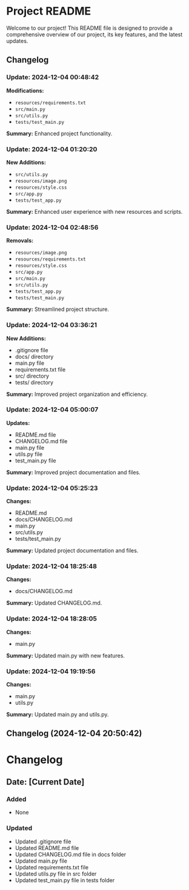 # Project README

Welcome to our project! This README file is designed to provide a comprehensive overview of our project, its key features, and the latest updates.

## Changelog

### Update: 2024-12-04 00:48:42

**Modifications:**

- `resources/requirements.txt`
- `src/main.py`
- `src/utils.py`
- `tests/test_main.py`

**Summary:** 
Enhanced project functionality.

### Update: 2024-12-04 01:20:20

**New Additions:**

- `src/utils.py`
- `resources/image.png`
- `resources/style.css`
- `src/app.py`
- `tests/test_app.py`

**Summary:**
Enhanced user experience with new resources and scripts.

### Update: 2024-12-04 02:48:56

**Removals:**

- `resources/image.png`
- `resources/requirements.txt`
- `resources/style.css`
- `src/app.py`
- `src/main.py`
- `src/utils.py`
- `tests/test_app.py`
- `tests/test_main.py`

**Summary:**
Streamlined project structure.

### Update: 2024-12-04 03:36:21

**New Additions:**

- .gitignore file
- docs/ directory
- main.py file
- requirements.txt file
- src/ directory
- tests/ directory

**Summary:**
Improved project organization and efficiency.

### Update: 2024-12-04 05:00:07

**Updates:**

- README.md file
- CHANGELOG.md file
- main.py file
- utils.py file
- test_main.py file

**Summary:**
Improved project documentation and files.

### Update: 2024-12-04 05:25:23

**Changes:**

- README.md
- docs/CHANGELOG.md
- main.py
- src/utils.py
- tests/test_main.py

**Summary:**
Updated project documentation and files.

### Update: 2024-12-04 18:25:48

**Changes:**

- docs/CHANGELOG.md

**Summary:**
Updated CHANGELOG.md.

### Update: 2024-12-04 18:28:05

**Changes:**

- main.py

**Summary:**
Updated main.py with new features.

### Update: 2024-12-04 19:19:56

**Changes:**

- main.py
- utils.py

**Summary:**
Updated main.py and utils.py.
## Changelog (2024-12-04 20:50:42)
# Changelog

## Date: [Current Date]

### Added
- None

### Updated
- Updated .gitignore file
- Updated README.md file
- Updated CHANGELOG.md file in docs folder
- Updated main.py file
- Updated requirements.txt file
- Updated utils.py file in src folder
- Updated test_main.py file in tests folder